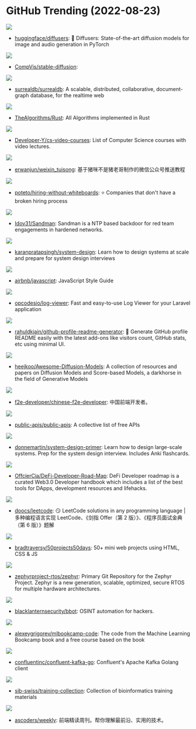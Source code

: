 # GitHub Trending (2022-08-23)

![](https://img.shields.io/badge/Python-New%20379-green?style=flat-square&logo=appveyor)
- [huggingface/diffusers](https://github.com/huggingface/diffusers): 🤗 Diffusers: State-of-the-art diffusion models for image and audio generation in PyTorch

![](https://img.shields.io/badge/Jupyter%20Notebook-New%20994-green?style=flat-square&logo=appveyor)
- [CompVis/stable-diffusion](https://github.com/CompVis/stable-diffusion): 

![](https://img.shields.io/badge/Rust-New%20134-green?style=flat-square&logo=appveyor)
- [surrealdb/surrealdb](https://github.com/surrealdb/surrealdb): A scalable, distributed, collaborative, document-graph database, for the realtime web

![](https://img.shields.io/badge/Rust-New%20399-green?style=flat-square&logo=appveyor)
- [TheAlgorithms/Rust](https://github.com/TheAlgorithms/Rust): All Algorithms implemented in Rust

![](https://img.shields.io/badge/none-New%20269-green?style=flat-square&logo=appveyor)
- [Developer-Y/cs-video-courses](https://github.com/Developer-Y/cs-video-courses): List of Computer Science courses with video lectures.

![](https://img.shields.io/badge/TeX-New%2034-green?style=flat-square&logo=appveyor)
- [erwanjun/weixin_tuisong](https://github.com/erwanjun/weixin_tuisong): 基于猪咪不是猪老哥制作的微信公众号推送教程

![](https://img.shields.io/badge/JavaScript-New%20138-green?style=flat-square&logo=appveyor)
- [poteto/hiring-without-whiteboards](https://github.com/poteto/hiring-without-whiteboards): ⭐️ Companies that don't have a broken hiring process

![](https://img.shields.io/badge/C%23-New%2059-green?style=flat-square&logo=appveyor)
- [Idov31/Sandman](https://github.com/Idov31/Sandman): Sandman is a NTP based backdoor for red team engagements in hardened networks.

![](https://img.shields.io/badge/none-New%201-green?style=flat-square&logo=appveyor)
- [karanpratapsingh/system-design](https://github.com/karanpratapsingh/system-design): Learn how to design systems at scale and prepare for system design interviews

![](https://img.shields.io/badge/JavaScript-New%20209-green?style=flat-square&logo=appveyor)
- [airbnb/javascript](https://github.com/airbnb/javascript): JavaScript Style Guide

![](https://img.shields.io/badge/PHP-New%2095-green?style=flat-square&logo=appveyor)
- [opcodesio/log-viewer](https://github.com/opcodesio/log-viewer): Fast and easy-to-use Log Viewer for your Laravel application

![](https://img.shields.io/badge/JavaScript-New%2060-green?style=flat-square&logo=appveyor)
- [rahuldkjain/github-profile-readme-generator](https://github.com/rahuldkjain/github-profile-readme-generator): 🚀 Generate GitHub profile README easily with the latest add-ons like visitors count, GitHub stats, etc using minimal UI.

![](https://img.shields.io/badge/none-New%2033-green?style=flat-square&logo=appveyor)
- [heejkoo/Awesome-Diffusion-Models](https://github.com/heejkoo/Awesome-Diffusion-Models): A collection of resources and papers on Diffusion Models and Score-based Models, a darkhorse in the field of Generative Models

![](https://img.shields.io/badge/TypeScript-New%20114-green?style=flat-square&logo=appveyor)
- [f2e-developer/chinese-f2e-developer](https://github.com/f2e-developer/chinese-f2e-developer): 中国前端开发者。

![](https://img.shields.io/badge/Python-New%20183-green?style=flat-square&logo=appveyor)
- [public-apis/public-apis](https://github.com/public-apis/public-apis): A collective list of free APIs

![](https://img.shields.io/badge/Python-New%20187-green?style=flat-square&logo=appveyor)
- [donnemartin/system-design-primer](https://github.com/donnemartin/system-design-primer): Learn how to design large-scale systems. Prep for the system design interview. Includes Anki flashcards.

![](https://img.shields.io/badge/none-New%2030-green?style=flat-square&logo=appveyor)
- [OffcierCia/DeFi-Developer-Road-Map](https://github.com/OffcierCia/DeFi-Developer-Road-Map): DeFi Developer roadmap is a curated Web3.0 Developer handbook which includes a list of the best tools for DApps, development resources and lifehacks.

![](https://img.shields.io/badge/Java-New%2013-green?style=flat-square&logo=appveyor)
- [doocs/leetcode](https://github.com/doocs/leetcode): 😏 LeetCode solutions in any programming language | 多种编程语言实现 LeetCode、《剑指 Offer（第 2 版）》、《程序员面试金典（第 6 版）》题解

![](https://img.shields.io/badge/CSS-New%2046-green?style=flat-square&logo=appveyor)
- [bradtraversy/50projects50days](https://github.com/bradtraversy/50projects50days): 50+ mini web projects using HTML, CSS & JS

![](https://img.shields.io/badge/C-New%2010-green?style=flat-square&logo=appveyor)
- [zephyrproject-rtos/zephyr](https://github.com/zephyrproject-rtos/zephyr): Primary Git Repository for the Zephyr Project. Zephyr is a new generation, scalable, optimized, secure RTOS for multiple hardware architectures.

![](https://img.shields.io/badge/Python-New%2082-green?style=flat-square&logo=appveyor)
- [blacklanternsecurity/bbot](https://github.com/blacklanternsecurity/bbot): OSINT automation for hackers.

![](https://img.shields.io/badge/Jupyter%20Notebook-New%2056-green?style=flat-square&logo=appveyor)
- [alexeygrigorev/mlbookcamp-code](https://github.com/alexeygrigorev/mlbookcamp-code): The code from the Machine Learning Bookcamp book and a free course based on the book

![](https://img.shields.io/badge/Go-New%203-green?style=flat-square&logo=appveyor)
- [confluentinc/confluent-kafka-go](https://github.com/confluentinc/confluent-kafka-go): Confluent's Apache Kafka Golang client

![](https://img.shields.io/badge/none-New%2014-green?style=flat-square&logo=appveyor)
- [sib-swiss/training-collection](https://github.com/sib-swiss/training-collection): Collection of bioinformatics training materials

![](https://img.shields.io/badge/JavaScript-New%2013-green?style=flat-square&logo=appveyor)
- [ascoders/weekly](https://github.com/ascoders/weekly): 前端精读周刊。帮你理解最前沿、实用的技术。

